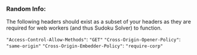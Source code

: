 ### Random Info:

The following headers should exist as a subset of your headers as they are required for web workers (and thus Sudoku Solver) to function.

`"Access-Control-Allow-Methods"`: `"GET"`
`"Cross-Origin-Opener-Policy"`: `"same-origin"`
`"Cross-Origin-Embedder-Policy"`: `"require-corp"`